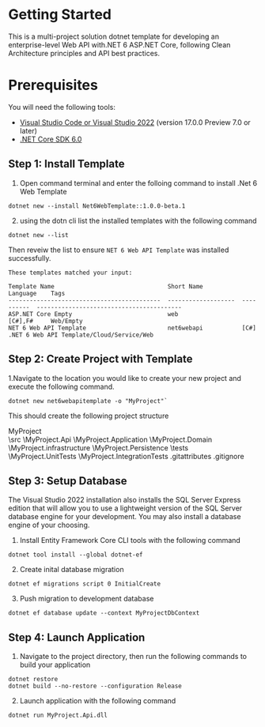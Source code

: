 # Getting Started
This is a multi-project solution dotnet template for developing an enterprise-level Web API with.NET 6 ASP.NET Core, following Clean Architecture principles and API best practices.

# Prerequisites
You will need the following tools:
* [Visual Studio Code or Visual Studio 2022](https://visualstudio.microsoft.com/vs/) (version 17.0.0 Preview 7.0 or later)
* [.NET Core SDK 6.0](https://dotnet.microsoft.com/download/dotnet/6.0)

## Step 1: Install Template
1. Open command terminal and enter the folloing command to install .Net 6 Web Template
```
dotnet new --install Net6WebTemplate::1.0.0-beta.1
```
2. using the dotn cli list the installed templates with the following command
```
dotnet new --list 
```
Then reveiw the list to ensure `NET 6 Web API Template` was installed successfully.
```
These templates matched your input:

Template Name                                Short Name           Language    Tags
-------------------------------------------  -------------------  ----------  -----------------------------------------
ASP.NET Core Empty                           web                  [C#],F#     Web/Empty
NET 6 Web API Template                       net6webapi           [C#]        .NET 6 Web API Template/Cloud/Service/Web
```

## Step 2: Create Project with Template
1.Navigate to the location you would like to create your new project and execute the following command.
```
dotnet new net6webapitemplate -o "MyProject"`
```

This should create the following project structure

MyProject\
	\src
		\MyProject.Api
		\MyProject.Application
		\MyProject.Domain
		\MyProject.infrastructure
		\MyProject.Persistence
	\tests
		\MyProject.UnitTests
		\MyProject.IntegrationTests
	.gitattributes
	.gitignore


## Step 3: Setup Database
The Visual Studio 2022 installation also installs the SQL Server Express edition that will 
allow you to use a lightweight version of the SQL Server database engine for your development.
You may also install a database engine of your choosing.

1. Install Entity Framework Core CLI tools with the following command 
```
dotnet tool install --global dotnet-ef
```
2. Create inital database migration
```
dotnet ef migrations script 0 InitialCreate

```
3. Push migration to development database 
```
dotnet ef database update --context MyProjectDbContext
```


## Step 4: Launch Application
1. Navigate to the project directory, then run the following commands to build your application
```
dotnet restore 
dotnet build --no-restore --configuration Release
```
2. Launch application with the following command
```
dotnet run MyProject.Api.dll
```